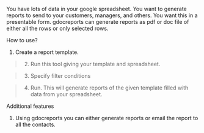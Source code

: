 You have lots of data in your google spreadsheet. You want to generate reports to send to your customers, managers, and others. You want this in a presentable form. gdocreports can generate reports as pdf or doc file of either all the rows or only selected rows.

How to use?

  1. Create a report template.

> 2. Run this tool giving your template and spreadsheet.

> 3. Specify filter conditions

> 4. Run. This will generate reports of the given template filled with data from your spreadsheet.

Additional features

  1. Using gdocreports you can either generate reports or email the report to all the contacts.
